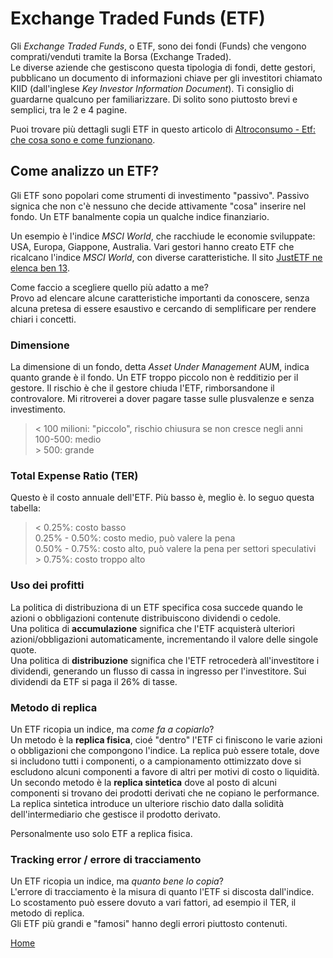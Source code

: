 # Exchange Traded Funds (ETF)

Gli _Exchange Traded Funds_, o ETF, sono dei fondi (Funds) che vengono
comprati/venduti tramite la Borsa (Exchange Traded).  
Le diverse aziende che gestiscono questa tipologia di fondi, dette gestori,
pubblicano un documento di informazioni chiave per gli investitori chiamato
KIID (dall'inglese _Key Investor Information Document_). Ti consiglio di
guardarne qualcuno per familiarizzare. Di solito sono piuttosto brevi e
semplici, tra le 2 e 4 pagine.

Puoi trovare più dettagli sugli ETF in questo articolo di
[Altroconsumo - Etf: che cosa sono e come funzionano](https://www.altroconsumo.it/finanza/investire/fondi-e-etf/dossier/cosa-sono/etf-che-cosa-sono-e-come-funzionano).

## Come analizzo un ETF?
Gli ETF sono popolari come strumenti di investimento "passivo". Passivo signica
che non c'è nessuno che decide attivamente "cosa" inserire nel fondo. Un ETF
banalmente copia un qualche indice finanziario.

Un esempio è l'indice _MSCI World_, che racchiude le economie sviluppate: USA,
Europa, Giappone, Australia. Vari gestori hanno creato ETF che ricalcano
l'indice _MSCI World_, con diverse caratteristiche. Il sito
[JustETF ne elenca ben 13](https://www.justetf.com/it/how-to/msci-world-etfs.html).

Come faccio a scegliere quello più adatto a me?  
Provo ad elencare alcune caratteristiche importanti da conoscere, senza alcuna
pretesa di essere esaustivo e cercando di semplificare per rendere chiari i
concetti.

### Dimensione
La dimensione di un fondo, detta _Asset Under Management_ AUM, indica quanto
grande è il fondo. Un ETF troppo piccolo non è redditizio per il gestore.
Il rischio è che il gestore chiuda l'ETF, rimborsandone il controvalore.
Mi ritroverei a dover pagare tasse sulle plusvalenze e senza investimento.

> < 100 milioni: "piccolo", rischio chiusura se non cresce negli anni  
> 100-500: medio  
> \> 500: grande

### Total Expense Ratio (TER)
Questo è il costo annuale dell'ETF. Più basso è, meglio è. Io seguo questa
tabella:

> < 0.25%: costo basso  
> 0.25% - 0.50%: costo medio, può valere la pena  
> 0.50% - 0.75%: costo alto, può valere la pena per settori speculativi  
> \> 0.75%: costo troppo alto 

### Uso dei profitti
La politica di distribuziona di un ETF specifica cosa succede quando le azioni
o obbligazioni contenute distribuiscono dividendi o cedole.  
Una politica di **accumulazione** significa che l'ETF acquisterà ulteriori
azioni/obbligazioni automaticamente, incrementando il valore delle singole
quote.  
Una politica di **distribuzione** significa che l'ETF retrocederà
all'investitore i dividendi, generando un flusso di cassa in ingresso per
l'investitore. Sui dividendi da ETF si paga il 26% di tasse.

### Metodo di replica
Un ETF ricopia un indice, ma _come fa a copiarlo_?  
Un metodo è la **replica fisica**, cioé "dentro" l'ETF ci finiscono le varie
azioni o obbligazioni che compongono l'indice. La replica può essere totale,
dove si includono tutti i componenti, o a campionamento ottimizzato dove si
escludono alcuni componenti a favore di altri per motivi di costo o liquidità.  
Un secondo metodo è la **replica sintetica** dove al posto di alcuni
componenti si trovano dei prodotti derivati che ne copiano le performance. La
replica sintetica introduce un ulteriore rischio dato dalla solidità
dell'intermediario che gestisce il prodotto derivato.

Personalmente uso solo ETF a replica fisica.

### Tracking error / errore di tracciamento
Un ETF ricopia un indice, ma _quanto bene lo copia_?   
L'errore di tracciamento è la misura di quanto l'ETF si discosta dall'indice.
Lo scostamento può essere dovuto a vari fattori, ad esempio il TER, il metodo
di replica.  
Gli ETF più grandi e "famosi" hanno degli errori piuttosto contenuti.

[Home](README.md)
